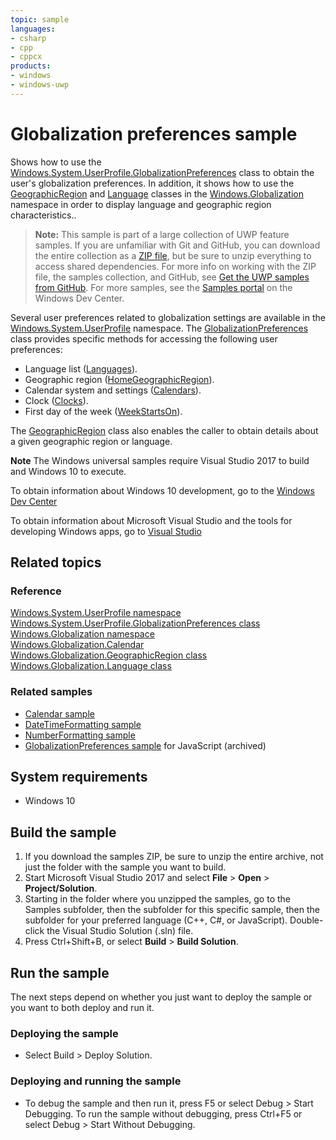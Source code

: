 ```yaml
---
topic: sample
languages:
- csharp
- cpp
- cppcx
products:
- windows
- windows-uwp
---
```


<!--
  category: GlobalizationAndLocalization
  samplefwlink: http://go.microsoft.com/fwlink/p/?LinkId=624045
-->

# Globalization preferences sample

Shows how to use the [Windows.System.UserProfile.GlobalizationPreferences](http://msdn.microsoft.com/library/windows/apps/br241825)
class to obtain the user's globalization preferences. In addition, it shows how to use the
[GeographicRegion](http://msdn.microsoft.com/library/windows/apps/br206792) and
[Language](http://msdn.microsoft.com/library/windows/apps/br206804) classes in the
[Windows.Globalization](http://msdn.microsoft.com/library/windows/apps/br206813)
namespace in order to display language and geographic region characteristics..

> **Note:** This sample is part of a large collection of UWP feature samples. 
> If you are unfamiliar with Git and GitHub, you can download the entire collection as a 
> [ZIP file](https://github.com/Microsoft/Windows-universal-samples/archive/master.zip), but be 
> sure to unzip everything to access shared dependencies. For more info on working with the ZIP file, 
> the samples collection, and GitHub, see [Get the UWP samples from GitHub](https://aka.ms/ovu2uq). 
> For more samples, see the [Samples portal](https://aka.ms/winsamples) on the Windows Dev Center. 

Several user preferences related to globalization settings are available in the
[Windows.System.UserProfile](http://msdn.microsoft.com/library/windows/apps/br241881)
namespace. The [GlobalizationPreferences](http://msdn.microsoft.com/library/windows/apps/br241825)
class provides specific methods for accessing the following user preferences:

- Language list ([Languages](http://msdn.microsoft.com/library/windows/apps/br241830)).
- Geographic region ([HomeGeographicRegion](http://msdn.microsoft.com/library/windows/apps/br241829)).
- Calendar system and settings ([Calendars](http://msdn.microsoft.com/library/windows/apps/br241826)).
- Clock ([Clocks](http://msdn.microsoft.com/library/windows/apps/br241827)).
- First day of the week ([WeekStartsOn](http://msdn.microsoft.com/library/windows/apps/br241831)).

The [GeographicRegion](http://msdn.microsoft.com/library/windows/apps/br206792)
class also enables the caller to obtain details about a given geographic region or language.

**Note** The Windows universal samples require Visual Studio 2017 to build and Windows 10 to execute.

To obtain information about Windows 10 development, go to the [Windows Dev Center](http://go.microsoft.com/fwlink/?LinkID=532421)

To obtain information about Microsoft Visual Studio and the tools for developing Windows apps, go to [Visual Studio](http://go.microsoft.com/fwlink/?LinkID=532422)

## Related topics

### Reference

[Windows.System.UserProfile namespace](http://msdn.microsoft.com/library/windows/apps/br241881)  
[Windows.System.UserProfile.GlobalizationPreferences class](http://msdn.microsoft.com/library/windows/apps/br241825)  
[Windows.Globalization namespace](http://msdn.microsoft.com/library/windows/apps/br206813)  
[Windows.Globalization.Calendar](http://msdn.microsoft.com/library/windows/apps/br206724)  
[Windows.Globalization.GeographicRegion class](http://msdn.microsoft.com/library/windows/apps/br206792)  
[Windows.Globalization.Language class](http://msdn.microsoft.com/library/windows/apps/br206804)  

### Related samples

* [Calendar sample](../Calendar)
* [DateTimeFormatting sample](../DateTimeFormatting)
* [NumberFormatting sample](../NumberFormatting)
* [GlobalizationPreferences sample](/archived/GlobalizationPreferences/) for JavaScript (archived)

## System requirements

* Windows 10

## Build the sample

1. If you download the samples ZIP, be sure to unzip the entire archive, not just the folder with the sample you want to build.
2. Start Microsoft Visual Studio 2017 and select **File** \> **Open** \> **Project/Solution**.
3. Starting in the folder where you unzipped the samples, go to the Samples subfolder, then the subfolder for this specific sample, then the subfolder for your preferred language (C++, C#, or JavaScript). Double-click the Visual Studio Solution (.sln) file.
4. Press Ctrl+Shift+B, or select **Build** \> **Build Solution**.

## Run the sample

The next steps depend on whether you just want to deploy the sample or you want to both deploy and run it.

### Deploying the sample

- Select Build > Deploy Solution.

### Deploying and running the sample

- To debug the sample and then run it, press F5 or select Debug >  Start Debugging. To run the sample without debugging, press Ctrl+F5 or select Debug > Start Without Debugging.
